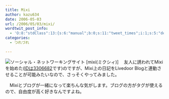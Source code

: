 ```yaml
---
title: Mixi
author: kazu634
date: 2006-05-03
url: /2006/05/03/mixi/
wordtwit_post_info:
  - 'O:8:"stdClass":13:{s:6:"manual";b:0;s:11:"tweet_times";i:1;s:5:"delay";i:0;s:7:"enabled";i:1;s:10:"separation";s:2:"60";s:7:"version";s:3:"3.7";s:14:"tweet_template";b:0;s:6:"status";i:2;s:6:"result";a:0:{}s:13:"tweet_counter";i:2;s:13:"tweet_log_ids";a:1:{i:0;i:2333;}s:9:"hash_tags";a:0:{}s:8:"accounts";a:1:{i:0;s:7:"kazu634";}}'
categories:
  - つれづれ

---
```

<div class="section">
<p>
<a href="http://mixi.jp/home.pl" onclick="__gaTracker('send', 'event', 'outbound-article', 'http://mixi.jp/home.pl', '');" target="_blank"><img alt="ソーシャル・ネットワーキングサイト [mixi(ミクシィ)]" align="left" src="http://img.simpleapi.net/small/http://mixi.jp/home.pl" border="0" /></a>
</p></p> 
  
<p>
    　友人に誘われてMixiを始めた(<a href="http://mixi.jp/show_friend.pl?id=3306682" onclick="__gaTracker('send', 'event', 'outbound-article', 'http://mixi.jp/show_friend.pl?id=3306682', 'IDは3306682');" target="blank">IDは3306682</a>です)のですが、Mixi上の日記をLivedoor Blogと連動させることが可能みたいなので、さっそくやってみました。
</p></p> 
  
<p>
    　Mixiとブログが一緒になって楽ちんな気がします。ブログの方がタグが使えるので、自由度が高く好きなんですよね。
</p>
</div>